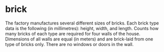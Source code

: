# brick
The factory manufactures several different sizes of bricks. Each brick type data is the following (in millimetres):
height, width, and length. Counts how many bricks of each type are required for four walls of the
house. Dimensions of all walls are equal (in meters) and are brick-laid from one type of bricks only. There are no
windows or doors in the wall.

